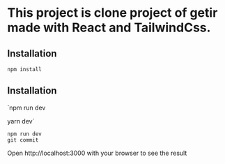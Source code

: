 # This project is clone project of getir made with React and TailwindCss.

## Installation

`npm install`

 ## Installation 

`npm run dev
 
 yarn dev`
 
 ```
npm run dev
git commit
```

Open http://localhost:3000 with your browser to see the result 
